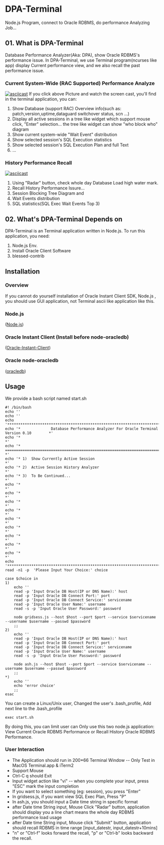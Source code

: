 # DPA-Terminal
Node.js Program, connect to Oracle RDBMS, do performance Analyzing Job...
## 01. What is DPA-Terminal
Database Performance Analyzer(Aka: DPA), show Oracle RDBMS's performance issue. In DPA-Terminal, we use Terminal program(ncurses like app) display Current performance view, and we also recall the past performance issue.
### Current System-Wide (RAC Supported) Performance Analyze
[![asciicast](https://asciinema.org/a/241100.svg)](https://asciinema.org/a/241100)
If you click above Picture and watch the screen cast, you'll find in the terminal application, you can:
1. Show Database (support RAC) Overview info(such as: patch,version,uptime,dataguard switchover status, scn ...)
2. Display all active sessions in a tree like widget which support mouse click, "Enter" selection... the tree like widget can show "who block who" diagram
3. Show current system-wide "Wait Event" distribution
4. Show selected session's SQL Execution statistics
5. Show selected session's SQL Execution Plan and full Text
6. ...
### History Performance Recall
[![asciicast](https://asciinema.org/a/241103.svg)](https://asciinema.org/a/241103)
1. Using "Radar" button, check whole day Database Load high water mark.
2. Recall History Performance Issure...
3. Session Blocking Tree Diagram and 
4. Wait Events distribution
5. SQL statistics(SQL Exec Wait Events Top 3)

## 02. What's DPA-Terminal Depends on
DPA-Terminal is an Terminal application written in Node.js. To run this application, you need:
1. Node.js Env.
2. Install Oracle Client Software 
3. blessed-contrib

## Installation
### Overview
If you cannot do yourself installation of Oracle Instant Client SDK, Node.js , you should use GUI application, not Terminal ascii like application like this.
### Node.js 
([Node.js](https://nodejs.org/en/))

### Oracle Instant Client (Install before node-oracledb)
([Oracle-Instant-Client](http://www.oracle.com/technetwork/database/database-technologies/instant-client/overview/index.html))

### Oracle node-oracledb
([oracledb](http://oracle.github.io/node-oracledb/))

## Usage
We provide a bash script named start.sh
``````
#! /bin/bash
echo ''
echo ''
echo '**************************************************************************************'
echo '*              Database Performance Analyzer For Oracle Terminal Version 0.10        *'
echo '*                                                                                    *'
echo '* ================================================================================== *'
echo '* 1)  Show Currently Active Session                                                  *'
echo '* 2)  Active Session History Analyzer                                                *'
echo '* 3)  To Be Continued...                                                             *'
echo '*                                                                                    *'
echo '*                                                                                    *'
echo '*                                                                                    *'
echo '*                                                                                    *'
echo '*                                                                                    *'
echo '*                                                                                    *'
echo '*                                                                                    *'
echo '*                                                                                    *'
echo '*                                                                                    *'
echo '**************************************************************************************'
read -n1 -p  'Please Input Your Choice:' choice

case $choice in
1)
    echo ''
    read -p 'Input Oracle DB Host(IP or DNS Name):' host
    read -p 'Input Oracle DB Connect Port:' port
    read -p 'Input Oracle DB Connect Service:' servicename
    read -p 'Input Oracle User Name:' username
    read -s -p 'Input Oracle User Password:' password

    node gridsess.js --host $host --port $port --service $servicename --username $username --passwd $password
    ;;
2)
    echo ''
    read -p 'Input Oracle DB Host(IP or DNS Name):' host
    read -p 'Input Oracle DB Connect Port:' port
    read -p 'Input Oracle DB Connect Service:' servicename
    read -p 'Input Oracle User Name:' username
    read -s -p 'Input Oracle User Password:' password

    node ash.js --host $host --port $port --service $servicename --username $username --passwd $password
    ;;
*)
    echo ''
    echo 'error choice'
    ;;
esac
``````
You can create a Linux/Unix user, Changed the user's .bash_profile, Add next line to the .bash_profile
```
exec start.sh
```
By doing this, you can limit user can Only use this two node.js application: View Current Oracle RDBMS Performance or Recall History Oracle RDBMS Performance.
### User Interaction
* The Application should run in 200*66 Terminal Window -- Only Test in MacOS Terminal.app & iTerm2
* Support Mouse 
* Ctrl-C q should Exit
* Input widget action like "vi" -- when you complete your input, press "ESC" mark the input completion
* If you want to select something (eg: session), you press "Enter"
* In gridsess.js, if you want view SQL Exec Plan, Press "P"
* In ash.js, you should input a Date time string in specific format
* after Date time String input, Mouse Click "Radar" button, application should display you a line chart means the whole day RDBMS performance load usage
* after Date time String input, Mouse click "Submit" button, application should recall RDBMS in time range [input_datestr, input_datestr+10mins]
* "n" or "Ctrl-f" looks forward the recall, "p" or "Ctrl-b" looks backward the recall.
